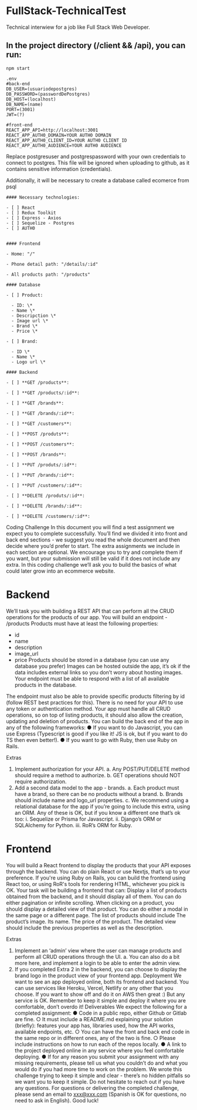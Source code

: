 # FullStack-TechnicalTest

Technical interwiew for a job like Full Stack Web Developer.

## In the project directory (/client && /api), you can run:

```
npm start
```

```
.env
#back-end
DB_USER=(usuariodepostgres)
DB_PASSWORD=(passwordDePostgres)
DB_HOST=(localhost)
DB_NAME=(name)
PORT=(3001)
JWT=(?)

#front-end
REACT_APP_API=http://localhost:3001
REACT_APP_AUTH0_DOMAIN=YOUR AUTH0 DOMAIN
REACT_APP_AUTH0_CLIENT_ID=YOUR AUTH0 CLIENT ID
REACT_APP_AUTH0_AUDIENCE=YOUR AUTH0 AUDIENCE

```

Replace postgresuser and postgrespassword with your own credentials to connect to postgres. This file will be ignored when uploading to github, as it contains sensitive information (credentials).

Additionally, it will be necessary to create a database called ecomerce from psql

```
#### Necessary technologies:

- [ ] React
- [ ] Redux Toolkit
- [ ] Express - Axios
- [ ] Sequelize - Postgres
- [ ] AUTH0


#### Frontend

- Home: "/"

- Phone detail path: "/details/:id"

- All products path: "/products"

#### Database

- [ ] Product:

  - ID: \*
  - Name \*
  - Descripction \*
  - Image url \*
  - Brand \*
  - Price \*

- [ ] Brand:

  - ID \*
  - Name \*
  - Logo url \*

#### Backend

- [ ] **GET /products**:

- [ ] **GET /products/:id**:

- [ ] **GET /brands**:

- [ ] **GET /brands/:id**:

- [ ] **GET /customers**:

- [ ] **POST /produts**:

- [ ] **POST /customers**:

- [ ] **POST /brands**:

- [ ] **PUT /produts/:id**:

- [ ] **PUT /brands/:id**:

- [ ] **PUT /customers/:id**:

- [ ] **DELETE /produts/:id**:

- [ ] **DELETE /brands/:id**:

- [ ] **DELETE /customers/:id**:

```

Coding Challenge
In this document you will find a test assignment we expect you to complete successfully.
You’ll find we divided it into front and back end sections - we suggest you read the whole
document and then decide where you’d prefer to start.
The extra assignments we include in each section are optional. We encourage you to
try and complete them if you want, but your submission will still be valid if it does not
include any extra.
In this coding challenge we’ll ask you to build the basics of what could later grow into an
ecommerce website.

# Backend

We’ll task you with building a REST API that can perform all the CRUD operations for the
products of our app.
You will build an endpoint - /products
Products must have at least the following properties:

- id
- name
- description
- image_url
- price
  Products should be stored in a database (you can use any database you prefer)
  Images can be hosted outside the app, it’s ok if the data includes external links so
  you don’t worry about hosting images.
  Your endpoint must be able to respond with a list of all available products in the
  database.

The endpoint must also be able to provide specific products filtering by id (follow
REST best practices for this).
There is no need for your API to use any token or authentication method.
Your app must handle all CRUD operations, so on top of listing products, it should
also allow the creation, updating and deletion of products.
You can build the back end of the app in any of the following frameworks:
● If you want to do Javascript, you can use Express (Typescript is good if you like it!
JS is ok, but if you want to do TS then even better!).
● If you want to go with Ruby, then use Ruby on Rails.

Extras

1. Implement authorization for your API.
   a. Any POST/PUT/DELETE method should require a method to authorize.
   b. GET operations should NOT require authorization.
2. Add a second data model to the app - brands.
   a. Each product must have a brand, so there can be no products without a
   brand.
   b. Brands should include name and logo_url properties.
   c. We recommend using a relational database for the app if you’re going to
   include this extra, using an ORM. Any of these is OK, but if you know a
   different one that’s ok too:
   i. Sequelize or Prisma for Javascript.
   ii. Django’s ORM or SQLAlchemy for Python.
   iii. RoR’s ORM for Ruby.

# Frontend

You will build a React frontend to display the products that your API exposes through the
backend. You can do plain React or use Nextjs, that’s up to your preference.
If you're using Ruby on Rails, you can build the frontend using React too, or using RoR's
tools for rendering HTML, whichever you pick is OK.
Your task will be building a frontend that can:
Display a list of products obtained from the backend, and it should display all of
them. You can do either pagination or infinite scrolling.
When clicking on a product, you should display a detailed view of that product.
You can do either a modal in the same page or a different page.
The list of products should include
The product’s image.
Its name.
The price of the product.
The detailed view should include the previous properties as well as the
description.

Extras

1. Implement an ‘admin’ view where the user can manage products and perform all
   CRUD operations through the UI.
   a. You can also do a bit more here, and implement a login to be able to enter
   the admin view.
2. If you completed Extra 2 in the backend, you can choose to display the brand logo
   in the product view of your frontend app.
   Deployment
   We want to see an app deployed online, both its frontend and backend. You can use
   services like Heroku, Vercel, Netlify or any other that you choose. If you want to show off
   and do it on AWS then great :) But any service is OK.
   Remember to keep it simple and deploy it where you are comfortable, don’t overdo it!
   Deliverables
   We expect the following for a completed assignment:
   ● Code in a public repo, either Github or Gitlab are fine.
   ○ It must include a README.md explaining your solution (briefly): features
   your app has, libraries used, how the API works, available endpoints, etc.
   ○ You can have the front and back end code in the same repo or in different
   ones, any of the two is fine.
   ○ Please include instructions on how to run each of the repos locally.
   ● A link to the project deployed online in any service where you feel comfortable
   deploying.
   ● If for any reason you submit your assignment with any missing requirements,
   please tell us what you couldn’t do and what you would do if you had more time to
   work on the problem.
   We wrote this challenge trying to keep it simple and clear - there’s no hidden pitfalls so
   we want you to keep it simple. Do not hesitate to reach out if you have any questions.
   For questions or delivering the completed challenge, please send an email to
   xxx@xxx.com (Spanish is OK for questions, no need to ask in
   English).
   Good luck!

```

```
